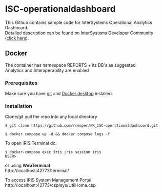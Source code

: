 # ISC-operationaldashboard
This Github contains sample code for InterSystems Operational Analytics Dashboard.   
Detailed description can be found on InterSystems Developer Community ([click here](https://community.intersystems.com/post/developing-operational-analytics-dashboards)).
## Docker   
The container has namespace REPORTS + its DB's as suggested     
Analytics and Interoperability are enabled    
### Prerequisites
Make sure you have [git](https://git-scm.com/book/en/v2/Getting-Started-Installing-Git) and [Docker desktop](https://www.docker.com/products/docker-desktop) installed.
### Installation
Clone/git pull the repo into any local directory
```
$ git clone https://github.com/rcemper/PR_ISC-operationaldashboard.git
```
```
$ docker compose up -d && docker compose logs -f
```

To open IRIS Terminal do:
```
$ docker-compose exec iris iris session iris 
USER>
```
or using **WebTerminal**     
http://localhost:42773/terminal/      

To access IRIS System Management Portal   
http://localhost:42773/csp/sys/UtilHome.csp    

